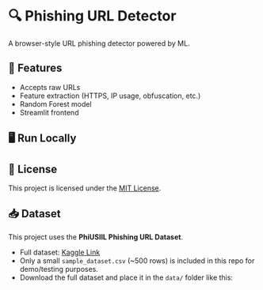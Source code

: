 # 🔍 Phishing URL Detector

A browser-style URL phishing detector powered by ML.

## 🚀 Features
- Accepts raw URLs
- Feature extraction (HTTPS, IP usage, obfuscation, etc.)
- Random Forest model
- Streamlit frontend

## 🖥️ Run Locally


## 📄 License
This project is licensed under the [MIT License](LICENSE).
## 📥 Dataset

This project uses the **PhiUSIIL Phishing URL Dataset**.

- Full dataset: [Kaggle Link](https://www.kaggle.com/datasets/ndarvind/phiusiil-phishing-url-dataset)
- Only a small `sample_dataset.csv` (~500 rows) is included in this repo for demo/testing purposes.
- Download the full dataset and place it in the `data/` folder like this:


